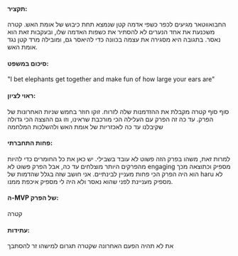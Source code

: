 #### **תקציר:**
החבואווטאר מגיעים לכפר כשפי אדמה קטן שנמצא תחת כיבוש של אומת האש. קטרה משכנעת את אחד הנערים לא להסתיר את כשפות האדמה שלו, ובעקבות זאת הוא נאסר. בתגובה היא מסגירה את עצמה בכוונה כדי להיאסר גם, ומובילה מרד קטן נגד אומת האש.
#### **סיכום במשפט:**
"I bet elephants get together and make fun of how large your ears are"
#### **ראוי לציון:**
סוף סוף קטרה מקבלת את ההזדמנות שלה לזרוח.
זוקו חוזר בחמש שניות האחרונות של הפרק.
עד כה זה הפרק עם העלילה הכי מורכבת שראינו, וזו גם ההצצה הכי גדולה שקיבלנו עד כה לאכזריות של אומת האש ולהשלכות המלחמה
#### **פחות התחברתי:**
למרות זאת, משהו בפרק הזה פשוט לא עובד בשבילי. יש כאן את כל החומרים כדי להיות מהפרקים היותר מוצלחים עד כה, אבל הפרק פשוט לא engaging מספיק וכתוצאה מכך הוא היה הפרק הכי פחות מעניין לבינתיים. אני חושב שזה בגלל שהדמות של haru לא מספיק מעניינת לפני שהוא נאסר ולא היה לי מספיק איכפת ממנו.
#### **ה-MVP של הפרק:**
קטרה
#### **עתידות:** 
את לא תהיה הפעם האחרונה שקטרה תגרום למישהו זר להסתבך
